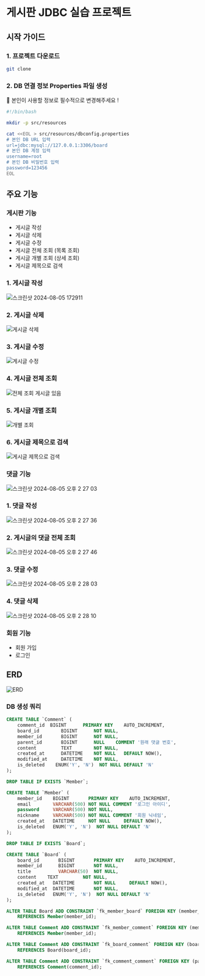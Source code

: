 # 게시판 JDBC 실습 프로젝트
## 시작 가이드
### 1. 프로젝트 다운로드
```bash
git clone
```
### 2. DB 연결 정보 Properties 파일 생성
🚨 본인이 사용할 정보로 필수적으로 변경해주세요 !
```bash
#!/bin/bash

mkdir -p src/resources

cat <<EOL > src/resources/dbconfig.properties
# 본인 DB URL 입력
url=jdbc:mysql://127.0.0.1:3306/board
# 본인 DB 계정 입력
username=root
# 본인 DB 비밀번호 입력
password=123456
EOL
```

## 주요 기능
### 게시판 기능
- 게시글 작성
- 게시글 삭제
- 게시글 수정
- 게시글 전체 조회 (목록 조회)
- 게시글 개별 조회 (상세 조회)
- 게시글 제목으로 검색
 
### 1. 게시글 작성
![스크린샷 2024-08-05 172911](https://github.com/user-attachments/assets/107da544-28ff-497e-97aa-d2a6b626f001)
### 2. 게시글 삭제
![게시글 삭제](https://github.com/user-attachments/assets/0d597cc1-5d6d-41da-a9e3-b2b54b717033)
### 3. 게시글 수정
![게시글 수정](https://github.com/user-attachments/assets/f9048c51-4d2e-473d-8e84-b4b84f26aed2)
### 4. 게시글 전체 조회
![전체 조회 게시글 있음](https://github.com/user-attachments/assets/892dce47-e97a-4341-9f26-86dfdc9f0cfb)
### 5. 게시글 개별 조회
![개별 조회](https://github.com/user-attachments/assets/18cdbba7-0e7c-4bba-b4c0-9463a686f4cc)
### 6. 게시글 제목으로 검색
![게시글 제목으로 검색](https://github.com/user-attachments/assets/b2b18953-75ee-44d6-83cf-dc6e4ef0f4a6)

### 댓글 기능

![스크린샷 2024-08-05 오후 2 27 03](https://github.com/user-attachments/assets/fea4412c-6c00-4871-a572-e742fbd6ff8b)

### 1. 댓글 작성
![스크린샷 2024-08-05 오후 2 27 36](https://github.com/user-attachments/assets/8f797c7c-edb5-4737-8d45-eced39d0c84d)

### 2. 게시글의 댓글 전체 조회
![스크린샷 2024-08-05 오후 2 27 46](https://github.com/user-attachments/assets/a10183ea-1e66-48eb-a034-45900f26f07b)


### 3. 댓글 수정
![스크린샷 2024-08-05 오후 2 28 03](https://github.com/user-attachments/assets/951d7914-c624-4fd0-b01b-c2da5114f4ef)

### 4. 댓글 삭제
![스크린샷 2024-08-05 오후 2 28 10](https://github.com/user-attachments/assets/1f370006-2656-46f2-9559-cc3da354a48e)



### 회원 기능
- 회원 가입
- 로그인

##  ERD
![ERD](https://github.com/user-attachments/assets/35c11868-5e3a-43b2-8798-6d43fb2f480e)


###  DB 생성 쿼리
```sql
CREATE TABLE `Comment` (
	comment_id	BIGINT	    PRIMARY KEY    AUTO_INCREMENT,
	board_id	    BIGINT	    NOT NULL,
	member_id	    BIGINT	    NOT NULL,
	parent_id	    BIGINT	    NULL	COMMENT '원래 댓글 번호',
	content	    	TEXT	    NOT NULL,
	created_at		DATETIME	NOT NULL   DEFAULT NOW(),
	modified_at		DATETIME	NOT NULL,
	is_deleted    ENUM('Y', 'N')  NOT NULL DEFAULT 'N'
);

DROP TABLE IF EXISTS `Member`;

CREATE TABLE `Member` (
	member_id    BIGINT       PRIMARY KEY    AUTO_INCREMENT,
	email        VARCHAR(500) NOT NULL COMMENT '로그인 아이디',
	password     VARCHAR(500) NOT NULL,
	nickname     VARCHAR(500) NOT NULL COMMENT '회원 닉네임',
	created_at   DATETIME     NOT NULL     DEFAULT NOW(),
	is_deleted   ENUM('Y', 'N')  NOT NULL DEFAULT 'N'
);

DROP TABLE IF EXISTS `Board`;

CREATE TABLE `Board` (
	board_id	   BIGINT	    PRIMARY KEY    AUTO_INCREMENT,
	member_id	   BIGINT	    NOT NULL,
	title	       VARCHAR(50)	NOT NULL,
	content	   TEXT	        NOT NULL,
	created_at   DATETIME	    NOT NULL     DEFAULT NOW(),
	modified_at  DATETIME	    NOT NULL,
	is_deleted   ENUM('Y', 'N')  NOT NULL DEFAULT 'N'
);

ALTER TABLE Board ADD CONSTRAINT `fk_member_board` FOREIGN KEY (member_id)
	REFERENCES Member(member_id);

ALTER TABLE Comment ADD CONSTRAINT `fk_member_comment` FOREIGN KEY (member_id)
	REFERENCES Member(member_id);

ALTER TABLE Comment ADD CONSTRAINT `fk_board_comment` FOREIGN KEY (board_id)
	REFERENCES Board(board_id);

ALTER TABLE Comment ADD CONSTRAINT `fk_comment_comment` FOREIGN KEY (parent_id)
	REFERENCES Comment(comment_id);
```

